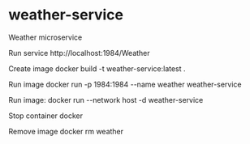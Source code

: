 # weather-service
Weather microservice

Run service
http://localhost:1984/Weather

Create image
docker build -t weather-service:latest .

Run image
docker run -p 1984:1984 --name weather weather-service

Run image:
docker run --network host -d weather-service

Stop container
docker

Remove image
docker rm weather

